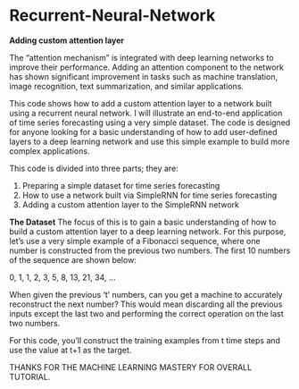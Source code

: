 # Recurrent-Neural-Network
**Adding custom attention layer**

The “attention mechanism” is integrated with deep learning networks to improve their performance. Adding an attention component to the network has shown significant improvement in tasks such as machine translation, image recognition, text summarization, and similar applications.

This code shows how to add a custom attention layer to a network built using a recurrent neural network. I will illustrate an end-to-end application of time series forecasting using a very simple dataset. The code is designed for anyone looking for a basic understanding of how to add user-defined layers to a deep learning network and use this simple example to build more complex applications.

This code is divided into three parts; they are:
1. Preparing a simple dataset for time series forecasting
2. How to use a network built via SimpleRNN for time series forecasting
3. Adding a custom attention layer to the SimpleRNN network

**The Dataset**
The focus of this is to gain a basic understanding of how to build a custom attention layer to a deep learning network. For this purpose, let’s use a very simple example of a Fibonacci sequence, where one number is constructed from the previous two numbers. The first 10 numbers of the sequence are shown below:

0, 1, 1, 2, 3, 5, 8, 13, 21, 34, …

When given the previous ‘t’ numbers, can you get a machine to accurately reconstruct the next number? This would mean discarding all the previous inputs except the last two and performing the correct operation on the last two numbers.

For this code, you’ll construct the training examples from t time steps and use the value at t+1 as the target.

THANKS FOR THE MACHINE LEARNING MASTERY FOR OVERALL TUTORIAL. 





